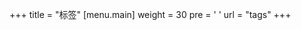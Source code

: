 +++
title = "标签"
[menu.main]
  weight = 30
  pre = '<i class="fas fa-fw fa-tag"></i> '
  url = "tags"
+++
